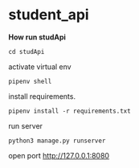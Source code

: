 # student_api

**How run studApi**

```console
cd studApi
```

activate virtual env

```console
pipenv shell
```

install requirements.

```console
pipenv install -r requirements.txt
```

run server 

```console
python3 manage.py runserver
```

open port http://127.0.0.1:8080
